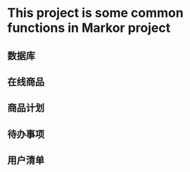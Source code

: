 # This project is some common functions in Markor project

## 数据库

## 在线商品

## 商品计划

## 待办事项

## 用户清单
